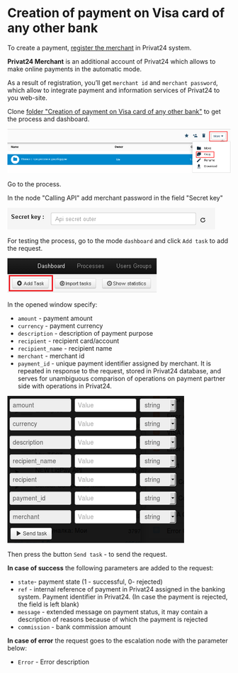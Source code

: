 # Creation of payment on Visa card of any other bank

To create a payment, [register the merchant](https://api.privatbank.ua/api-privat24/p24registration.md) in Privat24 system.

**Privat24 Merchant** is an additional account of Privat24 which allows to make online payments in the automatic mode.

As a result of registration, you’ll get `merchant id` and `merchant password`, which allow to integrate payment and information services of Privat24 to you web-site.

Clone [folder "Creation of payment on Visa card of any other bank"](https://admin.corezoid.com/folder/conv/6081) to get the process and dashboard.

![](../img/copy_folder.png)

Go to the process.

In the node "Calling API" add merchant password in the field "Secret key"

![](../img/secret.png)

For testing the process, go to the mode `dashboard` and click `Add task` to add the request.

![](../img/mandrill_dashboard.png)

In the opened window specify:
*   `amount` - payment amount
*   `currency` - payment currency
*   `description` - description of payment purpose
*   `recipient` - recipient card/account
*   `recipient_name` - recipient name
*   `merchant` - merchant id
*   `payment_id` - unique payment identifier assigned by merchant. It is repeated in response to the request, stored in Privat24 database, and serves for unambiguous comparison of operations on payment partner side with operations in Privat24.

![](../img/visa.png)

Then press the button `Send task` - to send the request.

**In case of success** the following parameters are added to the request:

* `state`- payment state (1 - successful, 0- rejected)
* `ref` - internal reference of payment in Privat24 assigned in the banking system. Payment identifier in Privat24. (In case the payment is rejected, the field is left blank)
* `message` - extended message on payment status, it may contain a description of reasons because of which the payment is rejected
* `commission` - bank commission amount

**In case of error** the request goes to the escalation node with the parameter below:
* `Error` - Error description
